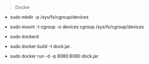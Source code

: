 > Docker
+ sudo mkdir -p /sys/fs/cgroup/devices
+ sudo mount -t cgroup -o devices cgroup /sys/fs/cgroup/devices
+ sudo dockerd

+ sudo docker build -t dock.jar .
+ sudo docker run -d -p 8080:8080 dock.jar